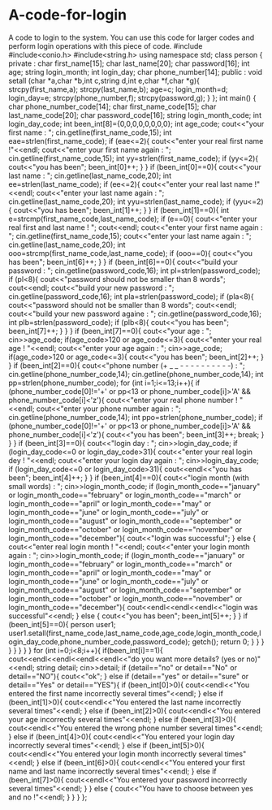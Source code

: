 # A-code-for-login
A code to login to the system. You can use this code for larger codes and perform login operations with this piece of code.
#include<iostream>
#include<conio.h>
#include<string.h>
using namespace std;
class person
{
	private :
	char first_name[15];
	char last_name[20];
	char password[16];
	int age;
	string login_month;
	int login_day;
	char phone_number[14];
	public :
	void setall (char *a,char *b,int c,string d,int e,char *f,char *g){
	strcpy(first_name,a);
	strcpy(last_name,b);
	age=c;
	login_month=d;
	login_day=e;
	strcpy(phone_number,f);
	strcpy(password,g);
	}
};
int main()
{
	char phone_number_code[14];
	char first_name_code[15];
	char last_name_code[20];
	char password_code[16];
	string login_month_code;
	int login_day_code;
	int been_int[8]={0,0,0,0,0,0,0,0};
	int age_code;
	cout<<"your first name : ";
	cin.getline(first_name_code,15);
	int eae=strlen(first_name_code);
	if (eae<=2){
		cout<<"enter your real first name !"<<endl;
		cout<<"enter your first name again : ";
		cin.getline(first_name_code,15);
		int yy=strlen(first_name_code);
		if (yy<=2){
			cout<<"you has been";
			been_int[0]++;
		 }
		}
	if (been_int[0]==0){
	cout<<"your last name : ";
	cin.getline(last_name_code,20);
	int ee=strlen(last_name_code);
	if (ee<=2){
		cout<<"enter your real last name !"<<endl;
		cout<<"enter your last name again : ";
		cin.getline(last_name_code,20);
		int yyu=strlen(last_name_code);
		if (yyu<=2){
			cout<<"you has been";
			been_int[1]++;
		}
	}
	if (been_int[1]==0){
	int e=strcmp(first_name_code,last_name_code);
	if (e==0){
		cout<<"enter your real first and last name ! ";
		cout<<endl;
		cout<<"enter your first name again : ";
	cin.getline(first_name_code,15);
	cout<<"enter your last name again : ";
	cin.getline(last_name_code,20);
	int ooo=strcmp(first_name_code,last_name_code);
	if (ooo==0){
		cout<<"you has been";
		been_int[6]++;
	}
	}
	if (been_int[6]==0){
	cout<<"build your password : ";
	cin.getline(password_code,16);
	int pl=strlen(password_code);
	if (pl<8){
		cout<<"password should not be smaller than 8 words";
		cout<<endl;
		cout<<"build your new password : ";
		cin.getline(password_code,16);
		int pla=strlen(password_code);
	if (pla<8){
		cout<<"password should not be smaller than 8 words";
		cout<<endl;
		cout<<"build your new password againe : ";
		cin.getline(password_code,16);
		int plb=strlen(password_code);
		if (plb<8){
			cout<<"you has been";
			been_int[7]++;
		}
		}
	}
	if (been_int[7]==0){
	cout<<"your age : ";
	cin>>age_code;
	if(age_code>120	or	age_code<=3){
		cout<<"enter your real age ! "<<endl;
		cout<<"enter your age again : ";
		cin>>age_code;
		if(age_code>120	or	age_code<=3){
			cout<<"you has been";
			been_int[2]++;
		}
	}
	if (been_int[2]==0){
	cout<<"phone number (+ _ _ - - - - - - - - - -) : ";
	cin.getline(phone_number_code,14);
	cin.getline(phone_number_code,14);
	int pp=strlen(phone_number_code);
	for (int i=1;i<=13;i++){
	if (phone_number_code[0]!='+'	or	pp<13	or	phone_number_code[i]>'A'	&&	phone_number_code[i]<'z'){
		cout<<"enter your real phone number ! "<<endl;
		cout<<"enter your phone number again : ";
		cin.getline(phone_number_code,14);
		int ppo=strlen(phone_number_code);
		if (phone_number_code[0]!='+'	or	pp<13	or	phone_number_code[i]>'A'	&&	phone_number_code[i]<'z'){
			cout<<"you has been";
			been_int[3]++;
			break;
		}
	}
	}
	if (been_int[3]==0){
	cout<<"login day : ";
	cin>>login_day_code;
	if (login_day_code<=0	or	login_day_code>31){
		cout<<"enter your real login dey ! "<<endl;
		cout<<"enter your login day again : ";
		cin>>login_day_code;
		if (login_day_code<=0	or	login_day_code>31){
			cout<<endl<<"you has been";
			been_int[4]++;
		}
	}
	if (been_int[4]==0){
		cout<<"login month (with small words) : ";
		cin>>login_month_code;
		if (login_month_code=="january"	or	login_month_code=="february"	or	login_month_code=="march"	or	login_month_code=="april"	or	login_month_code=="may"	or	login_month_code=="june"	or	login_month_code=="july"	or	login_month_code=="august"	or	login_month_code=="september"	or	login_month_code=="october"	or	login_month_code=="november"	or	login_month_code=="december"){
			cout<<"login was successful";
		}
		else {
			cout<<"enter real login month ! "<<endl;
			cout<<"enter your login month again : ";
			cin>>login_month_code;
			if (login_month_code=="january"	or	login_month_code=="february"	or	login_month_code=="march"	or	login_month_code=="april"	or	login_month_code=="may"	or	login_month_code=="june"	or	login_month_code=="july"	or	login_month_code=="august"	or	login_month_code=="september"	or	login_month_code=="october"	or	login_month_code=="november"	or	login_month_code=="december"){
			cout<<endl<<endl<<endl<<"login was successful"<<endl;
		}
		else {
			cout<<"you has been";
			been_int[5]++;
		}
		}
		if (been_int[5]==0){
	person user1;
	user1.setall(first_name_code,last_name_code,age_code,login_month_code,login_day_code,phone_number_code,password_code);
	getch();
	return 0;
	}
	}
	}
	}
	}
	}
	}
	}
	for (int i=0;i<8;i++){
		if(been_int[i]==1){
			cout<<endl<<endl<<endl<<endl<<"do you want more details? (yes or no)"<<endl;
			string detail;
			cin>>detail;
			if (detail=="no"	or	detail=="No"	or	detail=="NO"){
				cout<<"ok";
			}
			else if (detail=="yes"	or	detail=="sure"	or	detail=="Yes"	or	detail=="YES"){
				if (been_int[0]>0){
					cout<<endl<<"You entered the first name incorrectly several times"<<endl;
				}
				else if (been_int[1]>0){
					cout<<endl<<"You entered the last name incorrectly several times"<<endl;
				}
				else if (been_int[2]>0){
					cout<<endl<<"You entered your age incorrectly several times"<<endl;
				}
				else if (been_int[3]>0){
					cout<<endl<<"You entered the wrong phone number several times"<<endl;
				}
				else if (been_int[4]>0){
					cout<<endl<<"You entered your login day incorrectly several times"<<endl;
				}
				else if (been_int[5]>0){
					cout<<endl<<"You entered your login month incorrectly several times"<<endl;
				}
				else if (been_int[6]>0){
					cout<<endl<<"You entered your first name and last name incorrectly several times"<<endl;
				}
				else if (been_int[7]>0){
					cout<<endl<<"You entered your password incorrectly several times"<<endl;
				}
		}
			else {
			cout<<"You have to choose between yes and no !"<<endl;
			}
		}
	}
};
